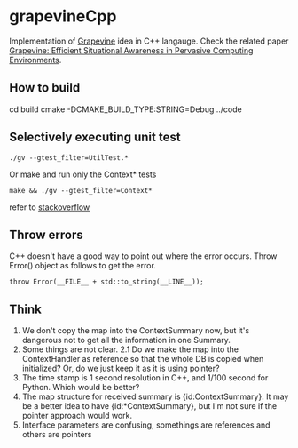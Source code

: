 grapevineCpp
============

Implementation of [Grapevine](http://mpc.ece.utexas.edu/research/grapevine) idea in C++ langauge. Check the related paper [Grapevine: Efficient Situational Awareness in Pervasive Computing Environments](http://mpc.ece.utexas.edu/media/uploads/publishing/percom2012_grapevine_wip.pdf).


## How to build
cd build
cmake -DCMAKE_BUILD_TYPE:STRING=Debug ../code

## Selectively executing unit test
    ./gv --gtest_filter=UtilTest.*

Or make and run only the Context* tests

    make && ./gv --gtest_filter=Context*

refer to [stackoverflow]

## Throw errors
C++ doesn't have a good way to point out where the error occurs. Throw Error() object as follows to get the error.

    throw Error(__FILE__ + std::to_string(__LINE__));

## Think
1. We don't copy the map into the ContextSummary now, but it's dangerous not to get all the information in one Summary. 
2. Some things are not clear.
    2.1 Do we make the map into the ContextHandler as reference so that the whole DB is copied when initialized? Or, do we just keep it as it is using pointer?
3. The time stamp is 1 second resolution in C++, and 1/100 second for Python. Which would be better? 
3. The map structure for received summary is {id:ContextSummary}. It may be a better idea to have {id:*ContextSummary}, but I'm not sure if the pointer approach would work. 
4. Interface parameters are confusing, somethings are references and others are pointers 

[stackoverflow]: http://stackoverflow.com/questions/17093772/selectively-executing-unit-tests-with-googletest/17093852#17093852
